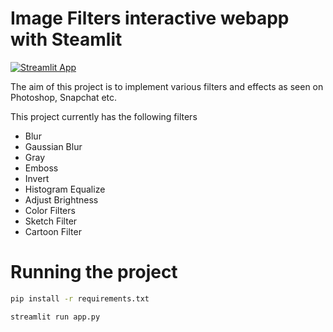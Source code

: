 # Image Filters interactive webapp with Steamlit

[![Streamlit App](https://static.streamlit.io/badges/streamlit_badge_black_white.svg)](https://share.streamlit.io/im-AMS/yourRepo/yourApp/)

The aim of this project is to implement various filters and effects as seen on Photoshop, Snapchat etc.

This project currently has the following filters
- Blur
- Gaussian Blur
- Gray
- Emboss
- Invert
- Histogram Equalize
- Adjust Brightness
- Color Filters
- Sketch Filter
- Cartoon Filter

# Running the project

```bash
pip install -r requirements.txt
```
```bash
streamlit run app.py
```
